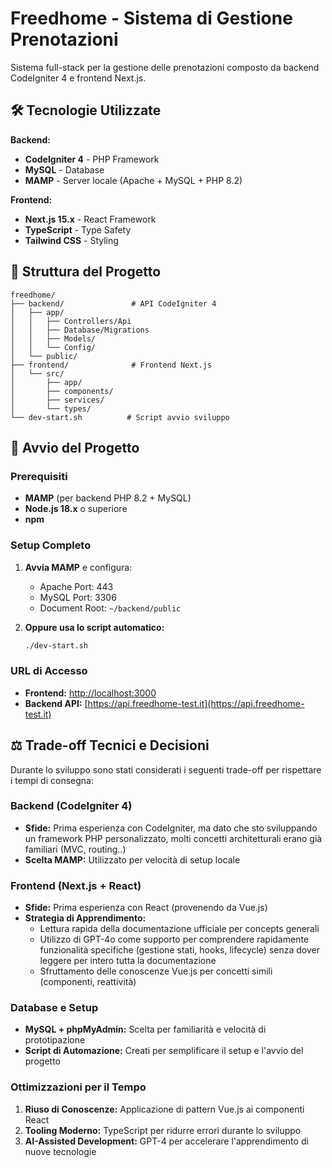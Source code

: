 # Freedhome - Sistema di Gestione Prenotazioni

Sistema full-stack per la gestione delle prenotazioni composto da backend CodeIgniter 4 e frontend Next.js.

## 🛠️ Tecnologie Utilizzate

**Backend:**
- **CodeIgniter 4** - PHP Framework
- **MySQL** - Database
- **MAMP** - Server locale (Apache + MySQL + PHP 8.2)

**Frontend:**
- **Next.js 15.x** - React Framework
- **TypeScript** - Type Safety
- **Tailwind CSS** - Styling

## 📁 Struttura del Progetto

```
freedhome/
├── backend/               # API CodeIgniter 4
│   ├── app/
│   │   ├── Controllers/Api
│   │   ├── Database/Migrations
│   │   ├── Models/
│   │   └── Config/
│   └── public/
├── frontend/              # Frontend Next.js
│   └── src/
│       ├── app/
│       ├── components/
│       ├── services/
│       └── types/
└── dev-start.sh          # Script avvio sviluppo
```

## 🚀 Avvio del Progetto

### Prerequisiti
- **MAMP** (per backend PHP 8.2 + MySQL)
- **Node.js 18.x** o superiore
- **npm**

### Setup Completo

1. **Avvia MAMP** e configura:
   - Apache Port: 443
   - MySQL Port: 3306
   - Document Root: `~/backend/public`

2. **Oppure usa lo script automatico:**
   ```bash
   ./dev-start.sh
   ```

### URL di Accesso
- **Frontend:** [http://localhost:3000](http://localhost:3000)
- **Backend API:** [https://api.freedhome-test.it](https://api.freedhome-test.it)

## ⚖️ Trade-off Tecnici e Decisioni

Durante lo sviluppo sono stati considerati i seguenti trade-off per rispettare i tempi di consegna:

### Backend (CodeIgniter 4)
- **Sfide:** Prima esperienza con CodeIgniter, ma dato che sto sviluppando un framework PHP personalizzato, molti concetti architetturali erano già familiari (MVC, routing..)
- **Scelta MAMP:** Utilizzato per velocità di setup locale

### Frontend (Next.js + React)
- **Sfide:** Prima esperienza con React (provenendo da Vue.js)
- **Strategia di Apprendimento:** 
  - Lettura rapida della documentazione ufficiale per concepts generali
  - Utilizzo di GPT-4o come supporto per comprendere rapidamente funzionalità specifiche (gestione stati, hooks, lifecycle) senza dover leggere per intero tutta la documentazione
  - Sfruttamento delle conoscenze Vue.js per concetti simili (componenti, reattività)

### Database e Setup
- **MySQL + phpMyAdmin:** Scelta per familiarità e velocità di prototipazione
- **Script di Automazione:** Creati per semplificare il setup e l'avvio del progetto

### Ottimizzazioni per il Tempo
1. **Riuso di Conoscenze:** Applicazione di pattern Vue.js ai componenti React
3. **Tooling Moderno:** TypeScript per ridurre errori durante lo sviluppo
4. **AI-Assisted Development:** GPT-4 per accelerare l'apprendimento di nuove tecnologie

